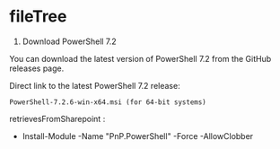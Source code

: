 # fileTree


1. Download PowerShell 7.2

You can download the latest version of PowerShell 7.2 from the GitHub releases page.

Direct link to the latest PowerShell 7.2 release:

    PowerShell-7.2.6-win-x64.msi (for 64-bit systems)

retrievesFromSharepoint :
- Install-Module -Name "PnP.PowerShell" -Force -AllowClobber